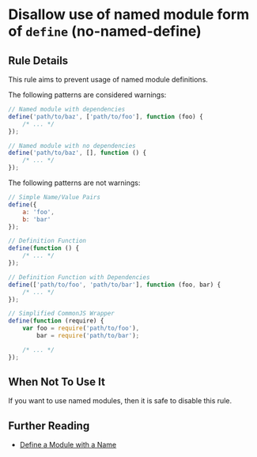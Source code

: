 # Disallow use of named module form of `define` (no-named-define)

## Rule Details

This rule aims to prevent usage of named module definitions.

The following patterns are considered warnings:

```js
// Named module with dependencies
define('path/to/baz', ['path/to/foo'], function (foo) {
    /* ... */
});

// Named module with no dependencies
define('path/to/baz', [], function () {
    /* ... */
});
```

The following patterns are not warnings:

```js
// Simple Name/Value Pairs
define({
    a: 'foo',
    b: 'bar'
});

// Definition Function
define(function () {
    /* ... */
});

// Definition Function with Dependencies
define(['path/to/foo', 'path/to/bar'], function (foo, bar) {
    /* ... */
});

// Simplified CommonJS Wrapper
define(function (require) {
    var foo = require('path/to/foo'),
        bar = require('path/to/bar');

    /* ... */
});
```

## When Not To Use It

If you want to use named modules, then it is safe to disable this rule.

## Further Reading

* [Define a Module with a Name](http://requirejs.org/docs/api.html#modulename)
